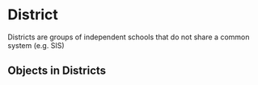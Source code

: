 # District

Districts are groups of independent schools that do not share a common system (e.g. SIS)

## Objects in Districts

<RealmObjects realm="Districts" />

